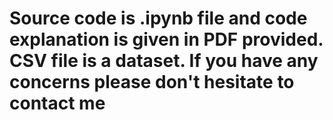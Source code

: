 # Source code is .ipynb file and code explanation is given in PDF provided. CSV file is a dataset. If you have any concerns please don't hesitate to contact me
